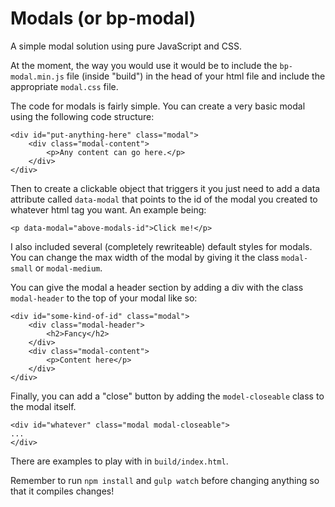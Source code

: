 # Modals (or bp-modal)

A simple modal solution using pure JavaScript and CSS.

At the moment, the way you would use it would be to include the `bp-modal.min.js` file (inside "build") in the head of your html file and include the appropriate `modal.css` file.

The code for modals is fairly simple. You can create a very basic modal using the following code structure:

```
<div id="put-anything-here" class="modal">
	<div class="modal-content">
		<p>Any content can go here.</p>
	</div>
</div>
```

Then to create a clickable object that triggers it you just need to add a data attribute called `data-modal` that points to the id of the modal you created to whatever html tag you want. An example being:

```
<p data-modal="above-modals-id">Click me!</p>
```

I also included several (completely rewriteable) default styles for modals. You can change the max width of the modal by giving it the class `modal-small` or `modal-medium`.

You can give the modal a header section by adding a div with the class `modal-header` to the top of your modal like so:

```
<div id="some-kind-of-id" class="modal">
	<div class="modal-header">
		<h2>Fancy</h2>
	</div>
	<div class="modal-content">
		<p>Content here</p>
	</div>
</div>
```

Finally, you can add a "close" button by adding the `model-closeable` class to the modal itself.

```
<div id="whatever" class="modal modal-closeable">
...
</div>
```

There are examples to play with in `build/index.html`.

Remember to run `npm install` and `gulp watch` before changing anything so that it compiles changes!
